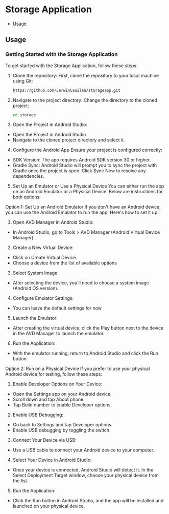 # Storage Application
- [Usage](#usage)

## Usage
### Getting Started with the Storage Application
To get started with the Storage Application, follow these steps:

1. Clone the repository:
First, clone the repository to your local machine using Git:
   ```bash
   https://github.com/JerwinCauilan/storageapp.git
3. Navigate to the project directory:
Change the directory to the cloned project:
    ```bash
    cd storage
3. Open the Project in Android Studio:
* Open the Project in Android Studio
* Navigate to the cloned project directory and select it.
4. Configure the Android App
Ensure your project is configured correctly:
* SDK Version: The app requires Android SDK version 30 or higher.
* Gradle Sync: Android Studio will prompt you to sync the project with Gradle once the project is open. Click Sync Now to resolve any dependencies.
5. Set Up an Emulator or Use a Physical Device
You can either run the app on an Android Emulator or a Physical Device. Below are instructions for both options:

Option 1: Set Up an Android Emulator
If you don't have an Android device, you can use the Android Emulator to run the app. Here's how to set it up:
1. Open AVD Manager in Android Studio:
* In Android Studio, go to Tools > AVD Manager (Android Virtual Device Manager).
2. Create a New Virtual Device:
* Click on Create Virtual Device.
* Choose a device from the list of available options
3. Select System Image:
* After selecting the device, you'll need to choose a system image (Android OS version).
4. Configure Emulator Settings:
* You can leave the default settings for now
5. Launch the Emulator:
* After creating the virtual device, click the Play button next to the device in the AVD Manager to launch the emulator.
6. Run the Application:
* With the emulator running, return to Android Studio and click the Run button

Option 2: Run on a Physical Device
If you prefer to use your physical Android device for testing, follow these steps:
1. Enable Developer Options on Your Device:
* Open the Settings app on your Android device.
* Scroll down and tap About phone.
* Tap Build number to enable Developer options.
2. Enable USB Debugging:
* Go back to Settings and tap Developer options.
* Enable USB debugging by toggling the switch.
3. Connect Your Device via USB:
* Use a USB cable to connect your Android device to your computer.
4. Select Your Device in Android Studio:
* Once your device is connected, Android Studio will detect it. In the Select Deployment Target window, choose your physical device from the list.
5. Run the Application:
* Click the Run button in Android Studio, and the app will be installed and launched on your physical device.
